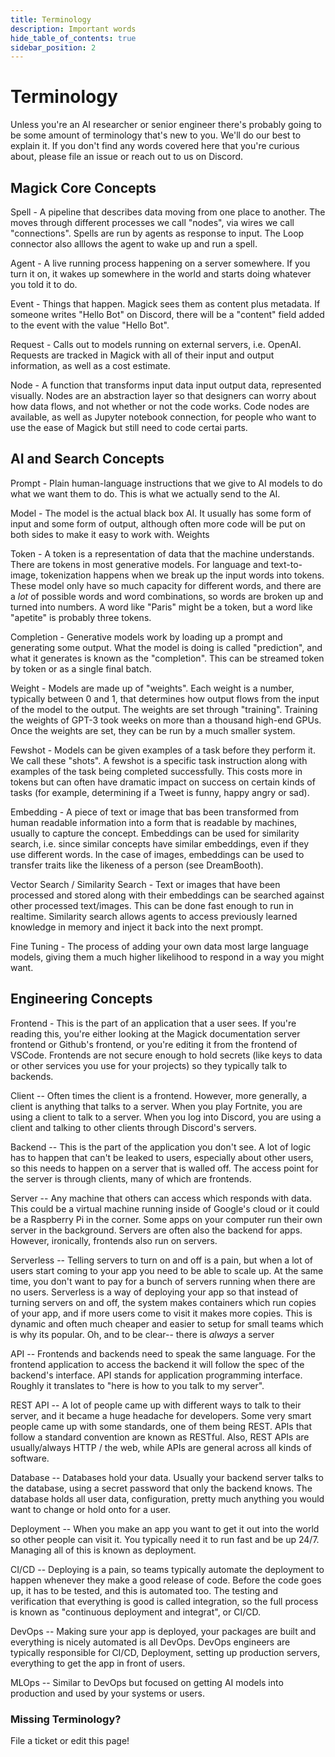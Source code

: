 ```yaml
---
title: Terminology
description: Important words
hide_table_of_contents: true
sidebar_position: 2
---
```


# Terminology

Unless you're an AI researcher or senior engineer there's probably going to be some amount of terminology that's new to you. We'll do our best to explain it. If you don't find any words covered here that you're curious about, please file an issue or reach out to us on Discord.

## Magick Core Concepts

Spell - A pipeline that describes data moving from one place to another. The moves through different processes we call "nodes", via wires we call "connections". Spells are run by agents as response to input. The Loop connector also alllows the agent to wake up and run a spell.

Agent - A live running process happening on a server somewhere. If you turn it on, it wakes up somewhere in the world and starts doing whatever you told it to do.

Event - Things that happen. Magick sees them as content plus metadata. If someone writes "Hello Bot" on Discord, there will be a "content" field added to the event with the value "Hello Bot".

Request - Calls out to models running on external servers, i.e. OpenAI. Requests are tracked in Magick with all of their input and output information, as well as a cost estimate.

Node - A function that transforms input data input output data, represented visually. Nodes are an abstraction layer so that designers can worry about how data flows, and not whether or not the code works. Code nodes are available, as well as Jupyter notebook connection, for people who want to use the ease of Magick but still need to code certai parts.

## AI and Search Concepts
Prompt - Plain human-language instructions that we give to AI models to do what we want them to do. This is what we actually send to the AI.

Model - The model is the actual black box AI. It usually has some form of input and some form of output, although often more code will be put on both sides to make it easy to work with.
Weights

Token - A token is a representation of data that the machine understands. There are tokens in most generative models. For language and text-to-image, tokenization happens when we break up the input words into tokens. These model only have so much capacity for different words, and there are a *lot* of possible words and word combinations, so words are broken up and turned into numbers. A word like "Paris" might be a token, but a word like "apetite" is probably three tokens.

Completion - Generative models work by loading up a prompt and generating some output. What the model is doing is called "prediction", and what it generates is known as the "completion". This can be streamed token by token or as a single final batch.

Weight - Models are made up of "weights". Each weight is a number, typically between 0 and 1, that determines how output flows from the input of the model to the output. The weights are set through "training". Training the weights of GPT-3 took weeks on more than a thousand high-end GPUs. Once the weights are set, they can be run by a much smaller system.

Fewshot - Models can be given examples of a task before they perform it. We call these "shots". A fewshot is a specific task instruction along with examples of the task being completed successfully. This costs more in tokens but can often have dramatic impact on success on certain kinds of tasks (for example, determining if a Tweet is funny, happy angry or sad).

Embedding - A piece of text or image that bas been transformed from human readable information into a form that is readable by machines, usually to capture the concept. Embeddings can be used for similarity search, i.e. since similar concepts have similar embeddings, even if they use different words. In the case of images, embeddings can be used to transfer traits like the likeness of a person (see DreamBooth). 

Vector Search / Similarity Search - Text or images that have been processed and stored along with their embeddings can be searched against other processed text/images. This can be done fast enough to run in realtime. Similarity search allows agents to access previously learned knowledge in memory and inject it back into the next prompt.


Fine Tuning - The process of adding your own data most large language models, giving them a much higher likelihood to respond in a way you might want.


## Engineering Concepts
Frontend - This is the part of an application that a user sees. If you're reading this, you're either looking at the Magick documentation server frontend or Github's frontend, or you're editing it from the frontend of VSCode. Frontends are not secure enough to hold secrets (like keys to data or other services you use for your projects) so they typically talk to backends.

Client -- Often times the client is a frontend. However, more generally, a client is anything that talks to a server. When you play Fortnite, you are using a client to talk to a server. When you log into Discord, you are using a client and talking to other clients through Discord's servers.

Backend -- This is the part of the application you don't see. A lot of logic has to happen that can't be leaked to users, especially about other users, so this needs to happen on a server that is walled off. The access point for the server is through clients, many of which are frontends.

Server -- Any machine that others can access which responds with data. This could be a virtual machine running inside of Google's cloud or it could be a Raspberry Pi in the corner. Some apps on your computer run their own server in the background. Servers are often also the backend for apps. However, ironically, frontends also run on servers.

Serverless -- Telling servers to turn on and off is a pain, but when a lot of users start coming to your app you need to be able to scale up. At the same time, you don't want to pay for a bunch of servers running when there are no users. Serverless is a way of deploying your app so that instead of turning servers on and off, the system makes containers which run copies of your app, and if more users come to visit it makes more copies. This is dynamic and often much cheaper and easier to setup for small teams which is why its popular. Oh, and to be clear-- there is *always* a server

API -- Frontends and backends need to speak the same language. For the frontend application to access the backend it will follow the spec of the backend's interface. API stands for application programming interface. Roughly it translates to "here is how to you talk to my server".

REST API -- A lot of people came up with different ways to talk to their server, and it became a huge headache for developers. Some very smart people came up with some standards, one of them being REST. APIs that follow a standard convention are known as RESTful. Also, REST APIs are usually/always HTTP / the web, while APIs are general across all kinds of software.

Database -- Databases hold your data. Usually your backend server talks to the database, using a secret password that only the backend knows. The database holds all user data, configuration, pretty much anything you would want to change or hold onto for a user.

Deployment -- When you make an app you want to get it out into the world so other people can visit it. You typically need it to run fast and be up 24/7. Managing all of this is known as deployment.

CI/CD -- Deploying is a pain, so teams typically automate the deployment to happen whenever they make a good release of code. Before the code goes up, it has to be tested, and this is automated too. The testing and verification that everything is good is called integration, so the full process is known as "continuous deployment and integrat", or CI/CD.

DevOps -- Making sure your app is deployed, your packages are built and everything is nicely automated is all DevOps. DevOps engineers are typically responsible for CI/CD, Deployment, setting up production servers, everything to get the app in front of users.

MLOps -- Similar to DevOps but focused on getting AI models into production and used by your systems or users.

### Missing Terminology?

File a ticket or edit this page!